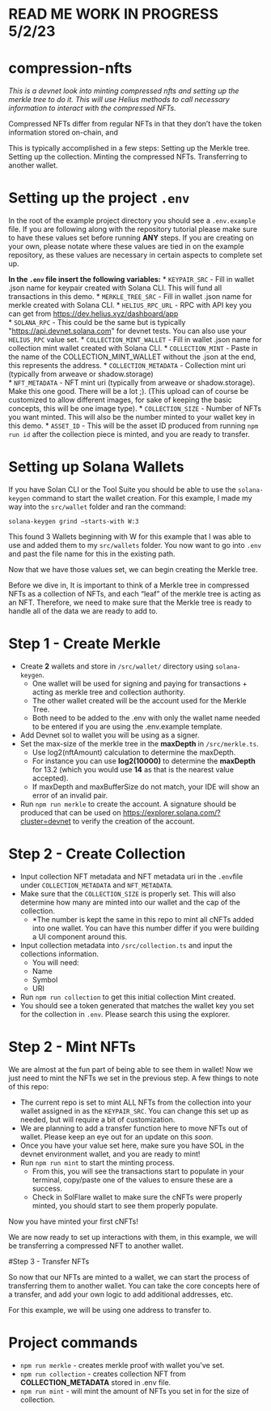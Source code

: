 # READ ME WORK IN PROGRESS 5/2/23

# compression-nfts

   _This is a devnet look into minting compressed nfts and setting up the merkle tree to do it. This will use Helius methods to call necessary information to interact with the compressed NFTs._ 

Compressed NFTs differ from regular NFTs in that they don’t have the token information stored on-chain, and 

This is typically accomplished in a few steps: 
Setting up the Merkle tree.
Setting up the collection.
Minting the compressed NFTs.
Transferring to another wallet. 

# Setting up the project `.env`

In the root of the example project directory you should see a `.env.example` file. If you are following along with the repository tutorial please make sure to have these values set before running **ANY** steps. If you are creating on your own, please notate where these values are tied in on the example repository, as these values are necessary in certain aspects to complete set up. 

**In the `.env` file insert the following variables:**
      * `KEYPAIR_SRC` - Fill in wallet .json name for keypair created with Solana CLI. This will fund all transactions in this demo.
      * `MERKLE_TREE_SRC` - Fill in wallet .json name for merkle created with Solana CLI.
      * `HELIUS_RPC_URL` - RPC with API key you can get from https://dev.helius.xyz/dashboard/app    
      * `SOLANA_RPC` - This could be the same but is typically "https://api.devnet.solana.com" for devnet tests. You can also use your `HELIUS_RPC` value set. 
      * `COLLECTION_MINT_WALLET` - Fill in wallet .json name for collection mint wallet created with Solana CLI.
      * `COLLECTION_MINT` - Paste in the name of the COLLECTION_MINT_WALLET without the .json at the end, this represents the address.
      * `COLLECTION_METADATA` - Collection mint uri (typically from arweave or shadow.storage)      
      * `NFT_METADATA` - NFT mint uri (typically from arweave or shadow.storage). Make this one good. There will be a lot ;). (This upload can of course be customized to allow different images, for sake of keeping the basic concepts, this will be one image type).
      * `COLLECTION_SIZE` - Number of NFTs you want minted. This will also be the number minted to your wallet key in this demo. 
      * `ASSET_ID` - This will be the asset ID produced from running `npm run id` after the collection piece is minted, and you are ready to transfer. 

# Setting up Solana Wallets

If you have Solan CLI or the Tool Suite you should be able to use the `solana-keygen` command to start the wallet creation. For this example, I made my way into the `src/wallet` folder and ran the command: 

`solana-keygen grind –starts-with W:3` 

This found 3 Wallets beginning with W for this example that I was able to use and added them to my `src/wallets` folder. You now want to go into `.env` and past the file name for this in the existing path.

Now that we have those values set, we can begin creating the Merkle tree.

Before we dive in, It is important to think of a Merkle tree in compressed NFTs as a collection of NFTs, and each “leaf” of the merkle tree is acting as an NFT. Therefore, we need to make sure that the Merkle tree is ready to handle all of the data we are ready to add to. 

# Step 1 - Create Merkle

 * Create **2** wallets and store in `/src/wallet/` directory using `solana-keygen`. 
    * One wallet will be used for signing and paying for transactions + acting as merkle tree and collection authority.
    * The other wallet created will be the account used for the Merkle Tree.
    * Both need to be added to the .env with only the wallet name needed to be entered if you are using the .env.example template.
 * Add Devnet sol to wallet you will be using as a signer.
 * Set the max-size of the merkle tree in the **maxDepth** in `/src/merkle.ts`. 
    * Use log2(nftAmount) calculation to determine the maxDepth.
    * For instance you can use **log2(10000)** to determine the **maxDepth** for 13.2 (which you would use **14** as that is the nearest value accepted).
    * If maxDepth and maxBufferSize do not match, your IDE will show an error of an invalid pair. 
 * Run `npm run merkle` to create the account. A signature should be produced that can be used on https://explorer.solana.com/?cluster=devnet to verify the creation of the account. 

 # Step 2 - Create Collection

 * Input collection NFT metadata and NFT metadata uri in the `.env`file under `COLLECTION_METADATA` and `NFT_METADATA`.
 * Make sure that the `COLLECTION_SIZE` is properly set. This will also determine how many are minted into our wallet and the cap of the collection. 
    * *The number is kept the same in this repo to mint all cNFTs added into one wallet. You can have this number differ if you were building a UI component around this.
 * Input collection metadata into `/src/collection.ts` and input the collections information. 
   * You will need: 
    * Name
    * Symbol
    * URI
 * Run `npm run collection` to get this initial collection Mint created. 
 * You should see a token generated that matches the wallet key you set for the collection in `.env`. Please search this using the explorer. 

# Step 2 - Mint NFTs
 We are almost at the fun part of being able to see them in wallet! Now we just need to mint the NFTs we set in the previous step. 
 A few things to note of this repo: 
   * The current repo is set to mint ALL NFTs from the collection into your wallet assigned in as the `KEYPAIR_SRC`. You can change this set up as needed, but will require a bit of customization. 
   * We are planning to add a transfer function here to move NFTs out of wallet. Please keep an eye out for an update on this _soon_.
   * Once you have your value set here, make sure you have SOL in the devnet environment wallet, and you are ready to mint! 
   * Run `npm run mint` to start the minting process. 
      * From this, you will see the transactions start to populate in your terminal, copy/paste one of the values to ensure these are a success. 
      * Check in SolFlare wallet to make sure the cNFTs were properly minted, you should start to see them properly populate. 

Now you have minted your first cNFTs! 

We are now ready to set up interactions with them, in this example, we will be transferring a compressed NFT to another wallet. 

#Step 3 - Transfer NFTs

So now that our NFTs are minted to a wallet, we can start the process of transferring them to another wallet. You can take the core concepts here of a transfer, and add your own logic to add additional addresses, etc. 

For this example, we will be using one address to transfer to.





# Project commands

* `npm run merkle` - creates merkle proof with wallet you've set. 
* `npm run collection` - creates collection NFT from **COLLECTION_METADATA** stored in .env file.
* `npm run mint` - will mint the amount of NFTs you set in for the size of collection.

